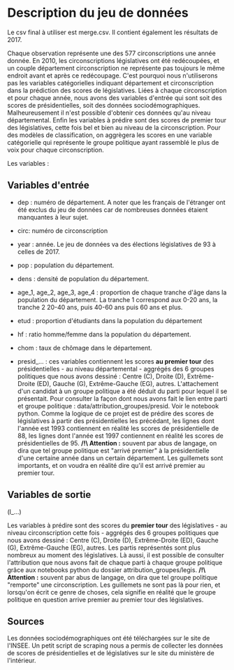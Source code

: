 
<h1>Description du jeu de données</h1>

Le csv final à utiliser est merge.csv. Il contient également les résultats de 2017.

Chaque observation représente une des 577 circonscriptions une année donnée. En 2010, les circonscriptions législatives ont été redécoupées, et un couple département circonscription ne représente pas toujours le même endroit avant et après ce redécoupage. C'est pourquoi nous n'utiliserons pas les variables catégorielles indiquant département et circonscription dans la prédiction des scores de législatives.
Liées à chaque circonscription et pour chaque année, nous avons des variables d'entrée qui sont soit des scores de présidentielles, soit des données sociodémographiques. Malheureusement il n'est possible d'obtenir ces données qu'au niveau départemental.
Enfin les variables à prédire sont des scores de premier tour des législatives, cette fois bel et bien au niveau de la circonscription. Pour des modèles de classification, on aggrègera les scores en une variable catégorielle qui représente le groupe politique ayant rassemblé le plus de voix pour chaque circonscription.

Les variables :

<h2>Variables d'entrée</h2>

- dep : numéro de département. A noter que les français de l'étranger ont été exclus du jeu de données car de nombreuses données étaient manquantes à leur sujet.

- circ: numéro de circonscription

- year : année. Le jeu de données va des élections législatives de 93 à celles de 2017.

- pop : population du département.

- dens : densité de population du département.

- age\_1, age\_2, age\_3, age\_4 : proportion de chaque tranche d'âge dans la population du département. La tranche 1 correspond aux 0-20 ans, la tranche 2 20-40 ans, puis 40-60 ans puis 60 ans et plus.

- etud : proportion d'étudiants dans la population du département

- hf : ratio homme/femme dans la population du département.

- chom : taux de chômage dans le département.

- presid\_... : ces variables contiennent les scores __au premier tour__ des présidentielles - au niveau départemental - aggrégés des 6 groupes politiques que nous avons dessiné : Centre (C), Droite (D), Extrême-Droite (ED), Gauche (G), Extrême-Gauche (EG), autres. L'attachement d'un candidat à un groupe politique a été déduit du parti pour lequel il se présentait. Pour consulter la façon dont nous avons fait le lien entre parti et groupe politique : data/attribution_groupes/presid. Voir le notebook python. Comme la logique de ce projet est de prédire des scores de législatives à partir des présidentielles les précédant, les lignes dont l'année est 1993 contiennent en réalité les scores de présidentielle de 88, les lignes dont l'année est 1997 contiennent en réalité les scores de présidentielles de 95.
__/!\ Attention :__ souvent par abus de langage, on dira que tel groupe politique est "arrivé premier" à la présidentielle d'une certaine année dans un certain département. Les guillemets sont importants, et on voudra en réalité dire qu'il est arrivé premier au premier tour.

<h2>Variables de sortie</h2>

(l\_...)

Les variables à prédire sont des scores du __premier tour__ des législatives - au niveau circonscription cette fois - aggrégés des 6 groupes politiques que nous avons dessiné : Centre (C), Droite (D), Extrême-Droite (ED), Gauche (G), Extrême-Gauche (EG), autres. Les partis représentés sont plus nombreux au moment des législatives. Là aussi, il est possible de consulter l'attribution que nous avons fait de chaque parti à chaque groupe politique grâce aux notebooks python du dossier attribution_groupes/legis.
__/!\ Attention :__ souvent par abus de langage, on dira que tel groupe politique "remporte" une circonscription. Les guillemets ne sont pas là pour rien, et lorsqu'on écrit ce genre de choses, cela signifie en réalité que le groupe politique en question arrive premier au premier tour des législatives.

<h2>Sources</h2>

Les données sociodémographiques ont été téléchargées sur le site de l'INSEE.
Un petit script de scraping nous a permis de collecter les données de scores de présidentielles et de législatives sur le site du ministère de l'intérieur.
